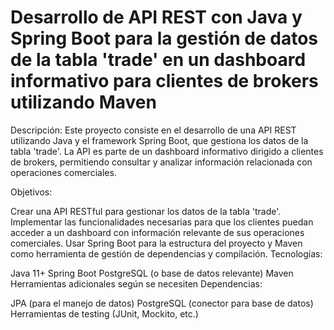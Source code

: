 # Desarrollo de API REST con Java y Spring Boot para la gestión de datos de la tabla 'trade' en un dashboard informativo para clientes de brokers utilizando Maven

Descripción: Este proyecto consiste en el desarrollo de una API REST utilizando Java y el framework Spring Boot, que gestiona los datos de la tabla 'trade'. La API es parte de un dashboard informativo dirigido a clientes de brokers, permitiendo consultar y analizar información relacionada con operaciones comerciales.

Objetivos:

Crear una API RESTful para gestionar los datos de la tabla 'trade'.
Implementar las funcionalidades necesarias para que los clientes puedan acceder a un dashboard con información relevante de sus operaciones comerciales.
Usar Spring Boot para la estructura del proyecto y Maven como herramienta de gestión de dependencias y compilación.
Tecnologías:

Java 11+
Spring Boot
PostgreSQL (o base de datos relevante)
Maven
Herramientas adicionales según se necesiten
Dependencias:

JPA (para el manejo de datos)
PostgreSQL (conector para base de datos)
Herramientas de testing (JUnit, Mockito, etc.)

